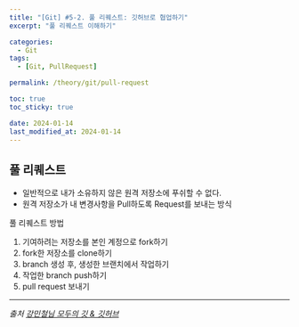 ```yaml
---
title: "[Git] #5-2. 풀 리퀘스트: 깃허브로 협업하기"
excerpt: "풀 리퀘스트 이해하기"

categories:
  - Git
tags:
  - [Git, PullRequest]

permalink: /theory/git/pull-request

toc: true
toc_sticky: true

date: 2024-01-14
last_modified_at: 2024-01-14
---
```


## 풀 리퀘스트

- 일반적으로 내가 소유하지 않은 원격 저장소에 푸쉬할 수 없다.
- 원격 저장소가 내 변경사항을 Pull하도록 Request를 보내는 방식

풀 리퀘스트 방법
1. 기여하려는 저장소를 본인 계정으로 fork하기
2. fork한 저장소를 clone하기
3. branch 생성 후, 생성한 브랜치에서 작업하기
4. 작업한 branch push하기
5. pull request 보내기

--- 

*출처*
*[강민철님 모두의 깃 & 깃허브](https://www.inflearn.com/course/%EB%AA%A8%EB%91%90%EC%9D%98-%EA%B9%83-%EA%B9%83%ED%97%88%EB%B8%8C)*